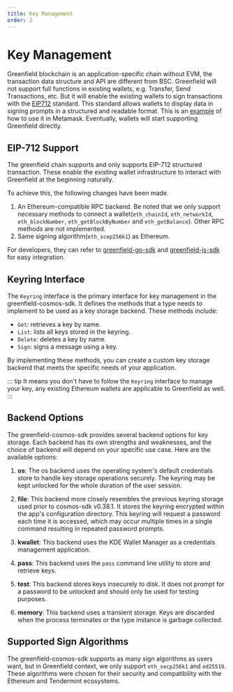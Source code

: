 ```yaml
---
title: Key Management
order: 2
---
```


# Key Management

Greenfield blockchain is an application-specific chain without EVM, the
transaction data structure and API are different from BSC. Greenfield
will not support full functions in existing wallets, e.g. Transfer, Send
Transactions, etc. But it will enable the existing wallets to sign
transactions with the
[EIP712](https://eips.ethereum.org/EIPS/eip-712) standard.
This standard allows wallets to display data in signing prompts in a
structured and readable format. This is an
[example](https://medium.com/metamask/eip712-is-coming-what-to-expect-and-how-to-use-it-bb92fd1a7a26)
of how to use it in Metamask. Eventually, wallets will start supporting
Greenfield directly.

## EIP-712 Support

The greenfield chain supports and only supports EIP-712 structured transaction.  These enable the existing wallet 
infrastructure to interact with Greenfield at the beginning naturally.

To achieve this, the following changes have been made.

1. An Ethereum-compatible RPC backend. Be noted that we only support necessary methods to connect a 
  wallet(`eth_chainId`, `eth_networkId`, `eth_blockNumber`, `eth_getBlockByNumber` and `eth_getBalance`). Other RPC methods are not implemented.
2. Same signing algorithm(`eth_scep256k1`) as Ethereum.

For developers, they can refer to [greenfield-go-sdk](https://github.com/bnb-chain/greenfield-go-sdk) and 
[greenfield-js-sdk](https://github.com/bnb-chain/greenfield-js-sdk) for easy integration.

## Keyring Interface

The `Keyring` interface is the primary interface for key management in the greenfield-cosmos-sdk. It defines the methods 
that a type needs to implement to be used as a key storage backend. These methods include:

-   `Get`: retrieves a key by name.
-   `List`: lists all keys stored in the keyring.
-   `Delete`: deletes a key by name.
-   `Sign`: signs a message using a key.

By implementing these methods, you can create a custom key storage backend that meets the specific needs of your application.

::: tip
It means you don't have to follow the `Keyring` interface to manage your key, any existing Ethereum wallets are applicable to
Greenfield as well.
:::

## Backend Options

The greenfield-cosmos-sdk provides several backend options for key storage. Each backend has its own strengths and 
weaknesses, and the choice of backend will depend on your specific use case. Here are the available options:

1. **os**: The os backend uses the operating system's default credentials store to handle key storage operations securely. 
The keyring may be kept unlocked for the whole duration of the user session.

2. **file**: This backend more closely resembles the previous keyring storage used prior to cosmos-sdk v0.38.1. It 
stores the keyring encrypted within the app's configuration directory. This keyring will request a password each time 
it is accessed, which may occur multiple times in a single command resulting in repeated password prompts.

3. **kwallet**: This backend uses the KDE Wallet Manager as a credentials management application.

4. **pass**: This backend uses the `pass` command line utility to store and retrieve keys.

5. **test**: This backend stores keys insecurely to disk. It does not prompt for a password to be unlocked and should 
only be used for testing purposes.

6. **memory**: This backend uses a transient storage. Keys are discarded when the process terminates or the type 
instance is garbage collected.

## Supported Sign Algorithms

The greenfield-cosmos-sdk supports as many sign algorithms as users want, but in Greenfield context, we only 
support `eth_secp256k1` and `ed25519`. These algorithms were chosen for their security and compatibility with the 
Ethereum and Tendermint ecosystems.